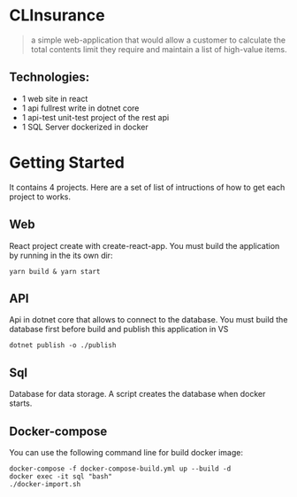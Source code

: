# CLInsurance
> a simple web-application that would allow a customer to calculate the total contents limit they require and maintain a list of high-value items.

## Technologies:
 - 1 web site in react
 - 1 api fullrest write in dotnet core
 - 1 api-test unit-test project of the rest api
 - 1 SQL Server dockerized in docker
# Getting Started
It contains 4 projects. Here are a set of list of intructions of how to get each project to works.
## Web
React project create with create-react-app. You must build the application by running in the its own dir:

    yarn build & yarn start
## API
Api in dotnet core that allows to connect to the database. You must build the database first before build and publish this application in VS

    dotnet publish -o ./publish
## Sql
Database for data storage. A script creates the database when docker starts.

## Docker-compose
You can use the following command line for build docker image:

    docker-compose -f docker-compose-build.yml up --build -d
    docker exec -it sql "bash"
    ./docker-import.sh

